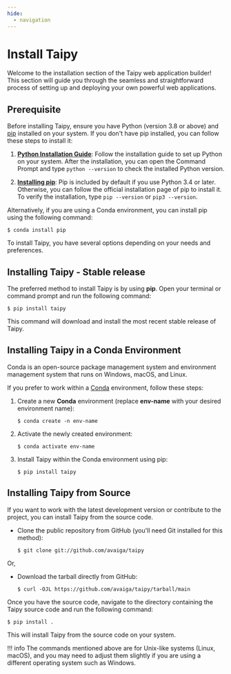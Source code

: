 ```yaml
---
hide:
  - navigation
---
```


# Install Taipy
Welcome to the installation section of the Taipy web application builder! This section will 
guide you through the seamless and straightforward process of setting up and deploying your own 
powerful web applications.

## Prerequisite

Before installing Taipy, ensure you have Python (version 3.8 or above) and 
[pip](https://pip.pypa.io) installed on your system. If you don't have pip installed, you can 
follow these steps to install it:

1. **[Python Installation Guide](http://docs.python-guide.org/en/latest/starting/installation/)**: 
    Follow the installation guide to set up Python on your system. 
    After the installation, you can open the Command Prompt and type `python --version` to check 
    the installed Python version.

2. **[Installing pip](https://pip.pypa.io/en/latest/installation/)**: Pip is included by default 
    if you use Python 3.4 or later. Otherwise, you can follow the official 
    installation page of pip to install it. To verify the installation, type `pip --version` or 
    `pip3 --version`.

Alternatively, if you are using a Conda environment, you can install pip using the following 
command:

``` console
$ conda install pip
```

To install Taipy, you have several options depending on your needs and preferences.

## Installing Taipy - Stable release

The preferred method to install Taipy is by using **pip**. Open your terminal or command prompt 
and run the following command:

``` console
$ pip install taipy
```

This command will download and install the most recent stable release of Taipy.

## Installing Taipy in a Conda Environment

Conda is an open-source package management system and environment management system that runs on 
Windows, macOS, and Linux. 

If you prefer to work within a [Conda](https://docs.conda.io/projects/conda/en/latest/index.html)
environment, follow these steps:

1. Create a new **Conda** environment (replace **env-name** with your desired environment name):
    ``` console
    $ conda create -n env-name
    ```
2. Activate the newly created environment:
    ``` console
    $ conda activate env-name
    ```
3. Install Taipy within the Conda environment using pip:
    ``` console
    $ pip install taipy
    ```

## Installing Taipy from Source

If you want to work with the latest development version or contribute to the project, you can 
install Taipy from the source code.

- Clone the public repository from GitHub (you'll need Git installed for this method):
    ``` console
    $ git clone git://github.com/avaiga/taipy
    ```

Or,  
  
- Download the tarball directly from GitHub:
    ``` console
    $ curl -OJL https://github.com/avaiga/taipy/tarball/main
    ```

Once you have the source code, navigate to the directory containing the Taipy source code and 
run the following command:

``` console
$ pip install .
```

This will install Taipy from the source code on your system. 

!!! info 
    The commands mentioned above are for Unix-like systems (Linux, macOS), and you may 
    need to adjust them slightly if you are using a different operating system such as Windows.
